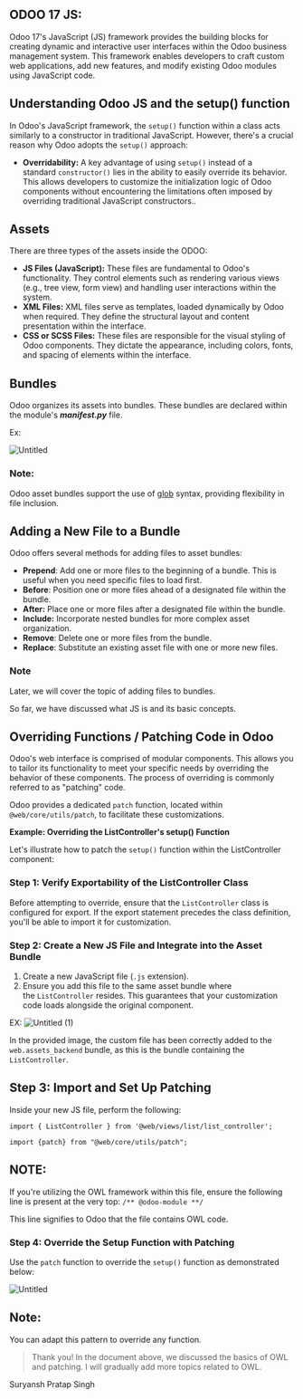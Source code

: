 ## ODOO 17 JS:

Odoo 17's JavaScript (JS) framework provides the building blocks for creating dynamic and interactive user interfaces within the Odoo business management system. This framework enables developers to craft custom web applications, add new features, and modify existing Odoo modules using JavaScript code.

## **Understanding Odoo JS and the setup() function**

In Odoo's JavaScript framework, the `setup()` function within a class acts similarly to a constructor in traditional JavaScript. However, there's a crucial reason why Odoo adopts the `setup()` approach:

- **Overridability:** A key advantage of using `setup()` instead of a standard `constructor()` lies in the ability to easily override its behavior. This allows developers to customize the initialization logic of Odoo components without encountering the limitations often imposed by overriding traditional JavaScript constructors..

## Assets

There are three types of the assets inside the ODOO:

- **JS Files (JavaScript):** These files are fundamental to Odoo's functionality. They control elements such as rendering various views (e.g., tree view, form view) and handling user interactions within the system.
- **XML Files:**  XML files serve as templates, loaded dynamically by Odoo when required.  They define the structural layout and content presentation within the interface.
- **CSS or SCSS Files:** These files are responsible for the visual styling of Odoo components. They dictate the appearance, including colors, fonts, and spacing of elements within the interface.

## **Bundles**

Odoo organizes its assets into bundles. These bundles are declared within the module's ***__manifest__.py*** file.

Ex: 

![Untitled](https://github.com/user-attachments/assets/a8bfce37-8553-4db1-a09b-f624b5f3c7d2)

### Note:

Odoo asset bundles support the use of [glob](https://en.wikipedia.org/wiki/Glob_(programming)) syntax, providing flexibility in file inclusion.

## Adding a New File to a Bundle

Odoo offers several methods for adding files to asset bundles:

- **Prepend**: Add one or more files to the beginning of a bundle. This is useful when you need specific files to load first.
- **Before**: Position one or more files ahead of a designated file within the bundle.
- **After:**  Place one or more files after a designated file within the bundle.
- **Include:**  Incorporate nested bundles for more complex asset organization.
- **Remove**:  Delete one or more files from the bundle.
- **Replace**:  Substitute an existing asset file with one or more new files.

### Note

Later, we will cover the topic of adding files to bundles.

So far, we have discussed what JS is and its basic concepts. 

## **Overriding Functions / Patching Code in Odoo**

Odoo's web interface is comprised of modular components. This allows you to tailor its functionality to meet your specific needs by overriding the behavior of these components.  The process of overriding is commonly referred to as "patching" code.

Odoo provides a dedicated `patch` function, located within `@web/core/utils/patch`, to facilitate these customizations.

**Example: Overriding the ListController's setup() Function**

Let's illustrate how to patch the `setup()` function within the ListController component:

### **Step 1: Verify Exportability of the ListController Class**

Before attempting to override, ensure that the `ListController` class is configured for export. If the export statement precedes the class definition, you'll be able to import it for customization.

### **Step 2: Create a New JS File and Integrate into the Asset Bundle**

1. Create a new JavaScript file (`.js` extension).
2. Ensure you add this file to the same asset bundle where the `ListController` resides. This guarantees that your customization code loads alongside the original component.

EX:
![Untitled (1)](https://github.com/user-attachments/assets/17835c7b-986e-4b44-9790-cbb4f4ee2bdb)



In the provided image, the custom file has been correctly added to the `web.assets_backend` bundle, as this is the bundle containing the `ListController`.

## **Step 3: Import and Set Up Patching**

Inside your new JS file, perform the following:

`import { ListController } from '@web/views/list/list_controller';`

`import {patch} from "@web/core/utils/patch";`

## NOTE:

If you're utilizing the OWL framework within this file, ensure the following line is present at the very top:
`/** @odoo-module **/`

This line signifies to Odoo that the file contains OWL code.

### **Step 4: Override the Setup Function with Patching**

Use the `patch` function to override the `setup()` function as demonstrated below:

![Untitled](https://prod-files-secure.s3.us-west-2.amazonaws.com/cd67c677-3bbe-491a-ba9d-7c6636182027/537f7a6f-de0d-4f23-8912-fda05da92455/Untitled.png)

## Note:

You can adapt this pattern to override any function.

> Thank you!
In the document above, we discussed the basics of OWL and patching. I will gradually add more topics related to OWL.

Suryansh Pratap Singh
>
